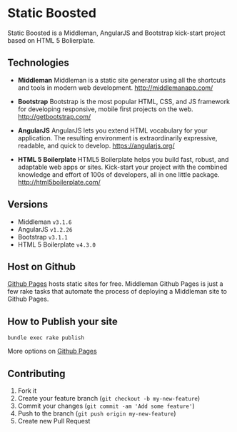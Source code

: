 # Static Boosted

Static Boosted is a Middleman, AngularJS and Bootstrap kick-start project based on HTML 5 Bolierplate.

## Technologies

- **Middleman** Middleman is a static site generator using all the shortcuts and tools in modern web development. http://middlemanapp.com/

- **Bootstrap** Bootstrap is the most popular HTML, CSS, and JS framework for developing responsive, mobile first projects on the web. http://getbootstrap.com/

- **AngularJS** AngularJS lets you extend HTML vocabulary for your application. The resulting environment is extraordinarily expressive, readable, and quick to develop. https://angularjs.org/

- **HTML 5 Boilerplate** HTML5 Boilerplate helps you build fast, robust, and adaptable web apps or sites. Kick-start your project with the combined knowledge and effort of 100s of developers, all in one little package.
http://html5boilerplate.com/

## Versions

- Middleman `v3.1.6`
- AngularJS `v1.2.26`
- Bootstrap `v3.1.1`
- HTML 5 Boilerplate `v4.3.0`

## Host on Github

[Github Pages](http://pages.github.com) hosts static sites for free. Middleman Github Pages is just a few rake tasks 
that automate the process of deploying a Middleman site to Github Pages.

## How to Publish your site

```shell
bundle exec rake publish
```

More options on [Github Pages](http://pages.github.com)


## Contributing

1. Fork it
2. Create your feature branch (`git checkout -b my-new-feature`)
3. Commit your changes (`git commit -am 'Add some feature'`)
4. Push to the branch (`git push origin my-new-feature`)
5. Create new Pull Request
